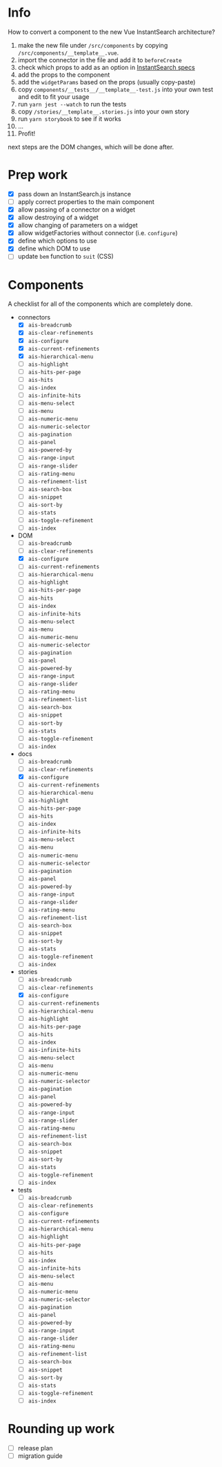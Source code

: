 # Info

How to convert a component to the new Vue InstantSearch architecture?

1.  make the new file under `/src/components` by copying `/src/components/__template__.vue`.
2.  import the connector in the file and add it to `beforeCreate`
3.  check which props to add as an option in [InstantSearch specs](https://instantsearch-css.netlify.com)
4.  add the props to the component
5.  add the `widgetParams` based on the props (usually copy-paste)
6.  copy `components/__tests__/__template__-test.js` into your own test and edit to fit your usage
7.  run `yarn jest --watch` to run the tests
8.  copy `/stories/__template__.stories.js` into your own story
9.  run `yarn storybook` to see if it works
10.  ...
11.  Profit!

next steps are the DOM changes, which will be done after.

# Prep work

* [x] pass down an InstantSearch.js instance
* [ ] apply correct properties to the main component
* [x] allow passing of a connector on a widget
* [x] allow destroying of a widget
* [x] allow changing of parameters on a widget
* [x] allow widgetFactories without connector (i.e. `configure`)
* [x] define which options to use
* [x] define which DOM to use
* [ ] update `bem` function to `suit` (CSS)

# Components

A checklist for all of the components which are completely done.

* connectors
  * [x] `ais-breadcrumb`
  * [x] `ais-clear-refinements`
  * [x] `ais-configure`
  * [x] `ais-current-refinements`
  * [x] `ais-hierarchical-menu`
  * [ ] `ais-highlight`
  * [ ] `ais-hits-per-page`
  * [ ] `ais-hits`
  * [ ] `ais-index`
  * [ ] `ais-infinite-hits`
  * [ ] `ais-menu-select`
  * [ ] `ais-menu`
  * [ ] `ais-numeric-menu`
  * [ ] `ais-numeric-selector`
  * [ ] `ais-pagination`
  * [ ] `ais-panel`
  * [ ] `ais-powered-by`
  * [ ] `ais-range-input`
  * [ ] `ais-range-slider`
  * [ ] `ais-rating-menu`
  * [ ] `ais-refinement-list`
  * [ ] `ais-search-box`
  * [ ] `ais-snippet`
  * [ ] `ais-sort-by`
  * [ ] `ais-stats`
  * [ ] `ais-toggle-refinement`
  * [ ] `ais-index`
* DOM
  * [ ] `ais-breadcrumb`
  * [ ] `ais-clear-refinements`
  * [x] `ais-configure`
  * [ ] `ais-current-refinements`
  * [ ] `ais-hierarchical-menu`
  * [ ] `ais-highlight`
  * [ ] `ais-hits-per-page`
  * [ ] `ais-hits`
  * [ ] `ais-index`
  * [ ] `ais-infinite-hits`
  * [ ] `ais-menu-select`
  * [ ] `ais-menu`
  * [ ] `ais-numeric-menu`
  * [ ] `ais-numeric-selector`
  * [ ] `ais-pagination`
  * [ ] `ais-panel`
  * [ ] `ais-powered-by`
  * [ ] `ais-range-input`
  * [ ] `ais-range-slider`
  * [ ] `ais-rating-menu`
  * [ ] `ais-refinement-list`
  * [ ] `ais-search-box`
  * [ ] `ais-snippet`
  * [ ] `ais-sort-by`
  * [ ] `ais-stats`
  * [ ] `ais-toggle-refinement`
  * [ ] `ais-index`
* docs
  * [ ] `ais-breadcrumb`
  * [ ] `ais-clear-refinements`
  * [x] `ais-configure`
  * [ ] `ais-current-refinements`
  * [ ] `ais-hierarchical-menu`
  * [ ] `ais-highlight`
  * [ ] `ais-hits-per-page`
  * [ ] `ais-hits`
  * [ ] `ais-index`
  * [ ] `ais-infinite-hits`
  * [ ] `ais-menu-select`
  * [ ] `ais-menu`
  * [ ] `ais-numeric-menu`
  * [ ] `ais-numeric-selector`
  * [ ] `ais-pagination`
  * [ ] `ais-panel`
  * [ ] `ais-powered-by`
  * [ ] `ais-range-input`
  * [ ] `ais-range-slider`
  * [ ] `ais-rating-menu`
  * [ ] `ais-refinement-list`
  * [ ] `ais-search-box`
  * [ ] `ais-snippet`
  * [ ] `ais-sort-by`
  * [ ] `ais-stats`
  * [ ] `ais-toggle-refinement`
  * [ ] `ais-index`
* stories
  * [ ] `ais-breadcrumb`
  * [ ] `ais-clear-refinements`
  * [x] `ais-configure`
  * [ ] `ais-current-refinements`
  * [ ] `ais-hierarchical-menu`
  * [ ] `ais-highlight`
  * [ ] `ais-hits-per-page`
  * [ ] `ais-hits`
  * [ ] `ais-index`
  * [ ] `ais-infinite-hits`
  * [ ] `ais-menu-select`
  * [ ] `ais-menu`
  * [ ] `ais-numeric-menu`
  * [ ] `ais-numeric-selector`
  * [ ] `ais-pagination`
  * [ ] `ais-panel`
  * [ ] `ais-powered-by`
  * [ ] `ais-range-input`
  * [ ] `ais-range-slider`
  * [ ] `ais-rating-menu`
  * [ ] `ais-refinement-list`
  * [ ] `ais-search-box`
  * [ ] `ais-snippet`
  * [ ] `ais-sort-by`
  * [ ] `ais-stats`
  * [ ] `ais-toggle-refinement`
  * [ ] `ais-index`
* tests
  * [ ] `ais-breadcrumb`
  * [ ] `ais-clear-refinements`
  * [ ] `ais-configure`
  * [ ] `ais-current-refinements`
  * [ ] `ais-hierarchical-menu`
  * [ ] `ais-highlight`
  * [ ] `ais-hits-per-page`
  * [ ] `ais-hits`
  * [ ] `ais-index`
  * [ ] `ais-infinite-hits`
  * [ ] `ais-menu-select`
  * [ ] `ais-menu`
  * [ ] `ais-numeric-menu`
  * [ ] `ais-numeric-selector`
  * [ ] `ais-pagination`
  * [ ] `ais-panel`
  * [ ] `ais-powered-by`
  * [ ] `ais-range-input`
  * [ ] `ais-range-slider`
  * [ ] `ais-rating-menu`
  * [ ] `ais-refinement-list`
  * [ ] `ais-search-box`
  * [ ] `ais-snippet`
  * [ ] `ais-sort-by`
  * [ ] `ais-stats`
  * [ ] `ais-toggle-refinement`
  * [ ] `ais-index`

# Rounding up work

* [ ] release plan
* [ ] migration guide
